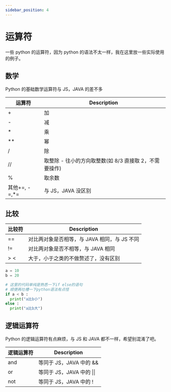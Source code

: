 ```yaml
---
sidebar_position: 4
---
```


# 运算符

一些 python 的运算符，因为 python 的语法不太一样，我在这里放一些实际使用的例子。

## 数学

Python 的基础数学运算符与 JS，JAVA 的差不多

| 运算符         | Description                                            |
| -------------- | ------------------------------------------------------ |
| +              | 加                                                     |
| -              | 减                                                     |
| \*             | 乘                                                     |
| \*\*           | 幂                                                     |
| /              | 除                                                     |
| //             | 取整除 - 往小的方向取整数(如 8/3 直接取 2，不需要操作) |
| %              | 取余数                                                 |
| 其他+=, -=,\*= | 与 JS，JAVA 没区别                                     |

## 比较

| 比较符 | Description                                  |
| ------ | -------------------------------------------- |
| ==     | 对比两对象是否相等，与 JAVA 相同，与 JS 不同 |
| !=     | 对比两对象是否不相等，与 JAVA 相同           |
| \> \<  | 大于，小于之类的不做赘述了，没有区别         |

```python
a = 10
b = 20

# 这里的代码单纯是熟悉一下if else的语句
# 顺便再吐槽一下python语法有点怪
if a < b :
  print("a比b小")
else :
  print("a比b大")
```

## 逻辑运算符

Python 的逻辑运算符有点麻烦，与 JS 和 JAVA 都不一样，希望别混淆了吧。

| 逻辑运算符 | Description               |
| ---------- | ------------------------- |
| and        | 等同于 JS，JAVA 中的 &&   |
| or         | 等同于 JS，JAVA 中的 \|\| |
| not        | 等同于 JS，JAVA 中的 !    |

```python

```
